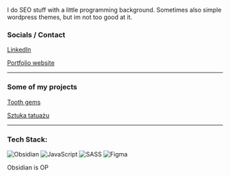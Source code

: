 I do SEO stuff with a little programming background. Sometimes also simple wordpress themes, but im not too good at it.

### Socials / Contact

[LinkedIn](https://linkedin.com/in/kacper-baran)

[Portfolio website](https://kacperbaran.pl)

---

### Some of my projects

[Tooth gems](https://toothgems.pl)

[Sztuka tatuażu](https://sztuka-tatuazu.pl)

---

### Tech Stack:
![Obsidian](https://img.shields.io/badge/Obsidian-%23483699.svg?style=for-the-badge&logo=obsidian&logoColor=white)
![JavaScript](https://img.shields.io/badge/javascript-%23323330.svg?style=for-the-badge&logo=javascript&logoColor=%23F7DF1E)
![SASS](https://img.shields.io/badge/SASS-hotpink.svg?style=for-the-badge&logo=SASS&logoColor=white)
![Figma](https://img.shields.io/badge/figma-%23F24E1E.svg?style=for-the-badge&logo=figma&logoColor=white)

Obsidian is OP

<!-- Proudly created with GPRM ( https://gprm.itsvg.in ) -->

